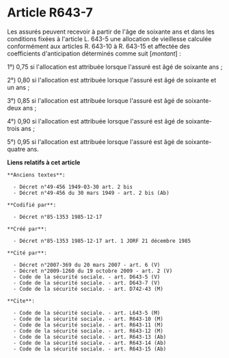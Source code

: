 # Article R643-7

Les assurés peuvent recevoir à partir de l'âge de soixante ans et dans les conditions fixées à l'article L. 643-5 une
allocation de vieillesse calculée conformément aux articles R. 643-10 à R. 643-15 et affectée des coefficients d'anticipation
déterminés comme suit  [*montant*] : 

1°) 0,75 si l'allocation est attribuée lorsque l'assuré est âgé de soixante ans ; 

2°) 0,80 si l'allocation est attribuée lorsque l'assuré est âgé de soixante et un ans ; 

3°) 0,85 si l'allocation est attribuée lorsque l'assuré est âgé de soixante-deux ans ; 

4°) 0,90 si l'allocation est attribuée lorsque l'assuré est âgé de soixante-trois ans ; 

5°) 0,95 si l'allocation est attribuée lorsque l'assuré est âgé de soixante-quatre ans.

**Liens relatifs à cet article**

	**Anciens textes**:

	  - Décret n°49-456 1949-03-30 art. 2 bis
	  - Décret n°49-456 du 30 mars 1949 - art. 2 bis (Ab)

	**Codifié par**:

	  - Décret n°85-1353 1985-12-17

	**Créé par**:

	  - Décret n°85-1353 1985-12-17 art. 1 JORF 21 décembre 1985

	**Cité par**:

	  - Décret n°2007-369 du 20 mars 2007 - art. 6 (V)
	  - Décret n°2009-1260 du 19 octobre 2009 - art. 2 (V)
	  - Code de la sécurité sociale. - art. D643-5 (V)
	  - Code de la sécurité sociale. - art. D643-7 (V)
	  - Code de la sécurité sociale. - art. D742-43 (M)

	**Cite**:

	  - Code de la sécurité sociale. - art. L643-5 (M)
	  - Code de la sécurité sociale. - art. R643-10 (M)
	  - Code de la sécurité sociale. - art. R643-11 (M)
	  - Code de la sécurité sociale. - art. R643-12 (M)
	  - Code de la sécurité sociale. - art. R643-13 (Ab)
	  - Code de la sécurité sociale. - art. R643-14 (Ab)
	  - Code de la sécurité sociale. - art. R643-15 (Ab)
